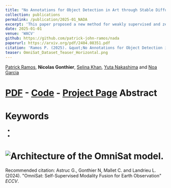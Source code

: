 ```yaml
---
title: "No Annotations for Object Detection in Art through Stable Diffusion"
collection: publications
permalink: /publication/2025-01_NADA
excerpt: 'This paper proposed a new method for weakly supervised and zero shot object detection in artworks. It leverages a large vision language model and we propose a class-conditioned detector based on Stable Diffusion for object localization.'
date: 2025-01-01
venue: 'WACV'
github: https://github.com/patrick-john-ramos/nada
paperurl: https://arxiv.org/pdf/2404.08351.pdf
citation: 'Ramos P. (2025). &quot;No Annotations for Object Detection in Art through Stable Diffusion&quot; <i>WACV</i>.'
teaser: OmniSat_Dataset_Teaser_Horizontal.png
---
```


[Patrick Ramos](https://www.is.ids.osaka-u.ac.jp/en/authors/patrick-john-ramos/), **Nicolas Gonthier**, [Selina Khan](https://scholar.google.com/citations?user=MAoZ-5QAAAAJ&hl=en), [Yuta Nakashima](https://www.n-yuta.jp/)  and [Noa Garcia](https://www.noagarciad.com/)

[PDF](https://arxiv.org/pdf/2404.08351.pdf) - [Code]([https://github.com/gastruc/OmniSat](https://github.com/patrick-john-ramos/nada)) - [Project Page](https://patrick-john-ramos.github.io/nada/) 
Abstract
======


Keywords
======
* 
*

# ![Architecture of the OmniSat model.](https://ngonthier.github.io/images/OmniSat_Archi.JPG)

Recommended citation: Astruc G., Gonthier N, Mallet C. and Landrieu L. (2024). "OmniSat: Self-Supervised Modality Fusion for Earth Observation" <i>ECCV</i>.
